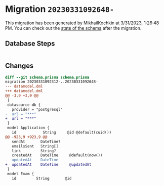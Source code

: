 # Migration `20230331092648-`

This migration has been generated by MikhailKochkin at 3/31/2023, 1:26:48 PM.
You can check out the [state of the schema](./schema.prisma) after the migration.

## Database Steps

```sql

```

## Changes

```diff
diff --git schema.prisma schema.prisma
migration 20230331092312-..20230331092648-
--- datamodel.dml
+++ datamodel.dml
@@ -3,9 +3,9 @@
 }
 datasource db {
   provider = "postgresql"
-  url = "***"
+  url = "***"
 }
 model Application {
   id            String     @id @default(cuid())
@@ -923,9 +923,9 @@
   sendAt       DateTime?
   emailsSent   String[]
   link         String?
   createdAt    DateTime     @default(now())
-  updatedAt    DateTime
+  updatedAt    DateTime     @updatedAt
 }
 model Exam {
   id         String       @id
```


